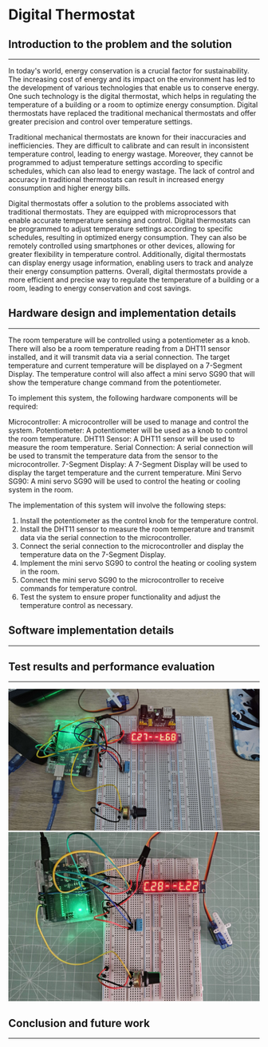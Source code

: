 # Digital Thermostat
## Introduction to the problem and the solution
---
In today's world, energy conservation is a crucial factor for sustainability. The increasing cost of energy and its impact on the environment has led to the development of various technologies that enable us to conserve energy. One such technology is the digital thermostat, which helps in regulating the temperature of a building or a room to optimize energy consumption. Digital thermostats have replaced the traditional mechanical thermostats and offer greater precision and control over temperature settings.

Traditional mechanical thermostats are known for their inaccuracies and inefficiencies. They are difficult to calibrate and can result in inconsistent temperature control, leading to energy wastage. Moreover, they cannot be programmed to adjust temperature settings according to specific schedules, which can also lead to energy wastage. The lack of control and accuracy in traditional thermostats can result in increased energy consumption and higher energy bills.

Digital thermostats offer a solution to the problems associated with traditional thermostats. They are equipped with microprocessors that enable accurate temperature sensing and control. Digital thermostats can be programmed to adjust temperature settings according to specific schedules, resulting in optimized energy consumption. They can also be remotely controlled using smartphones or other devices, allowing for greater flexibility in temperature control. Additionally, digital thermostats can display energy usage information, enabling users to track and analyze their energy consumption patterns. Overall, digital thermostats provide a more efficient and precise way to regulate the temperature of a building or a room, leading to energy conservation and cost savings.

## Hardware design and implementation details
---
The room temperature will be controlled using a potentiometer as a knob. There will also be a room temperature reading from a DHT11 sensor installed, and it will transmit data via a serial connection. The target temperature and current temperature will be displayed on a 7-Segment Display. The temperature control will also affect a mini servo SG90 that will show the temperature change command from the potentiometer.

To implement this system, the following hardware components will be required:

Microcontroller: A microcontroller will be used to manage and control the system.
Potentiometer: A potentiometer will be used as a knob to control the room temperature.
DHT11 Sensor: A DHT11 sensor will be used to measure the room temperature.
Serial Connection: A serial connection will be used to transmit the temperature data from the sensor to the microcontroller.
7-Segment Display: A 7-Segment Display will be used to display the target temperature and the current temperature.
Mini Servo SG90: A mini servo SG90 will be used to control the heating or cooling system in the room.

The implementation of this system will involve the following steps:

1. Install the potentiometer as the control knob for the temperature control.
2. Install the DHT11 sensor to measure the room temperature and transmit data via the serial connection to the microcontroller.
3. Connect the serial connection to the microcontroller and display the temperature data on the 7-Segment Display.
4. Implement the mini servo SG90 to control the heating or cooling system in the room.
5. Connect the mini servo SG90 to the microcontroller to receive commands for temperature control.
6. Test the system to ensure proper functionality and adjust the temperature control as necessary.

## Software implementation details
---


## Test results and performance evaluation
---
![Progress_1](assets/Progress_1.jpg)
![Progress_1](assets/Progress_2.jpg)

## Conclusion and future work
---

